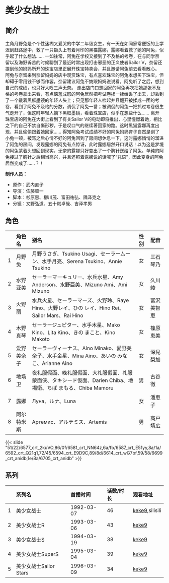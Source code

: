 # 美少女战士


## 简介

主角月野兔是个个性迷糊又爱哭的中学二年级女生，有一天在如同家常便饭的上学迟到赶路途中，救了一只额头上有着月印的黑猫露娜，露娜看着救了她的阿兔，似乎起了什么想法……
一如往常，阿兔在学校又接到了不及格的考卷，在与同学奈留以及海野诉苦的时候聊到了最近时常出现打击邪恶的正义使者Sailor V，奈留还提到他的妈妈所开的珠宝店里正展开珠宝特卖会，并且邀请阿兔前去看看散心。
阿兔与奈留来到奈留妈妈的店中观赏珠宝，有点喜欢珠宝的阿兔本想买下珠宝，但却碍于零用钱不够而作罢，奈留建议阿兔不妨跟妈妈说说看，阿兔听了之后，想到自己的成绩，也只好大叹三声无奈。
走出店门口想回家的阿兔再次把她那张不及格的考卷拿出来看，有点恼羞成怒的阿兔居然把考试卷揉一揉给丢了出去，却丢到了一个戴着黑框墨镜的年轻人头上；只见那年轻人检起并且翻开被揉成一团的考卷，看到了阿兔不及格的分数，调侃了阿兔一番；被调侃的阿兔一把抓过考卷很生气走开了，但这时年轻人摘下黑框墨镜，看着珠宝店，似乎在想些什么……
离开珠宝店的阿兔在大街上看到了有关Sailor V的电动即将推出，心里憧憬着她，相比之下的自己不禁自惭形秽，于是叹口气的继续著回家的路。这时黑猫露娜再度出现，并且偷偷跟着她回家……
得知阿兔考试成绩不好的阿兔妈妈育子自然是训了小兔一顿，被骂之后心情不好的阿兔回到了房间想休息一下，这时露娜悄悄的溜进了阿兔的房间，发现露娜的阿兔有点惊讶，此时露娜居然开口说话！以为这是梦境的阿兔蒙着头想回到现实，无奈的露娜只好变出了一个胸针送给了阿兔。单纯的阿兔接过了胸针之后相当高兴，并且还照着露娜说的话喊了“咒语”，因此变身的阿兔居然变成了……？！

**制作人员：**
- 原作：武内直子
- 导演：佐藤顺一
- 脚本：杉原惠、柳川茂、富田祐弘、隅泽克之
- 分镜：又野弘道、五十岚卓哉、吉泽孝男

## 角色

|     |   角色名   |   别名  | 性别 |  配音  |
|:--- |:------  |:----      |:---  |:--   |
| 1 | 月野兔 | 月野うさぎ、Tsukino Usagi、セーラームーン、水手月亮、Serena Tsukino、Annie Tsukino | 女 | 三石琴乃 |
| 2 | 水野亚美 | セーラーマーキュリー、水兵水星、Amy Anderson、水野亜美、Mizuno Ami、Ami Mizuno | 女 | 久川綾 |
| 3 | 火野丽 | 水兵火星、セーラーマーズ、火野玲、Raye Hino、火野レイ、ひの レイ、Hino Rei、Sailor Mars、Rai Hino | 女 | 富沢美智恵 |
| 4 | 木野真琴 | セーラージュピター、水手木星、Mako Kino、Lita Kino、きの まこと、Kino Makoto | 女 | 篠原恵美 |
| 5 | 爱野美奈子 | セーラーヴィーナス、Aino Minako、愛野美奈子、水手金星、Mina Aino、あいの みなこ、Arianne Aino | 女 | 深見梨加 |
| 6 | 地场卫 | 夜礼服假面、晚礼服假面、大礼服假面、礼服蒙面侠、タキシード仮面、Darien Chiba、地場衛、ちば まもる、Chiba Mamoru | 男 | 古谷徹 |
| 7 | 露娜 | Луна、ルナ、Luna | 女 | 潘恵子 |
| 8 | 阿尔特米斯 | Артемис、アルテミス、Artemis | 男 | 高戸靖広 |

{{< slide "51/22/6577_crt_2kuVO,86/0f/6581_crt_NN64z,6a/fb/6587_crt_E51yy,8a/1a/6592_crt_Q21q1,72/45/6594_crt_E9D9C,89/8d/6614_crt_wG7bf,59/58/6699_crt_anidb,1e/8a/6705_crt_anidb" >}}

## 系列

|     |   系列名   |   首播时间  | 话数/时长  | 观看地址 |
|:---  |:------    |:----      |:---       |:---  |
| 1 | 美少女战士 | 1992-03-07 | 46 | [keke9](https://www.keke9.app/search?k=美少女战士),silisili  |
| 2 | 美少女战士R | 1993-03-06 | 43 | [keke9](https://www.keke9.app/search?k=美少女战士)  |
| 3 | 美少女战士S | 1994-03-19 | 38 | [keke9](https://www.keke9.app/search?k=美少女战士)  |
| 4 | 美少女战士SuperS | 1995-03-04 | 39 | [keke9](https://www.keke9.app/search?k=美少女战士)  |
| 5 | 美少女战士Sailor Stars | 1996-03-09 | 34 | [keke9](https://www.keke9.app/search?k=美少女战士)  |

<!--

## 配乐

{{< music auto="https://y.qq.com/n/yqq/album/.html" >}}

## MAD

{{< media auto="mad/sailor_moon" >}}

-->



